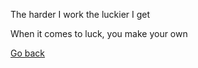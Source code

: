 The harder I work the luckier I get

When it comes to luck, you make your own

[Go back](../quote.md)
